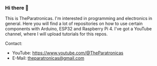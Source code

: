 ### Hi there 👋

This is TheParatronicas. I'm interested in programming and electronics in general. 
Here you will find a lot of repositories on how to use certain components with Arduino, ESP32 and Raspberry Pi 4. 
I've got a YouTube channel, where I will upload tutorials for this repos.

Contact:
 - YouTube:  https://www.youtube.com/@TheParatronicas
 - E-Mail:   theparatronicas@gmail.com
 
<!--
**TheParatronicas/TheParatronicas** is a ✨ _special_ ✨ repository because its `README.md` (this file) appears on your GitHub profile.

Here are some ideas to get you started:

- 🔭 I’m currently working on ...
- 🌱 I’m currently learning ...
- 👯 I’m looking to collaborate on ...
- 🤔 I’m looking for help with ...
- 💬 Ask me about ...

- 😄 Pronouns: ...
- ⚡ Fun fact: ...
-->
